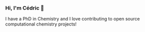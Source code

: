 ### Hi, I'm Cédric 👋

I have a PhD in Chemistry and I love contributing to open source computational chemistry projects!
